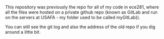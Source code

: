 This repository was previously the repo for all of my code in ece281, where all the files were hosted on a private github repo (known as GitLab and run on the servers at USAFA - my folder used to be called myGitLab)).

You can still see the git log and also the address of the old repo if you dig around a little bit.
